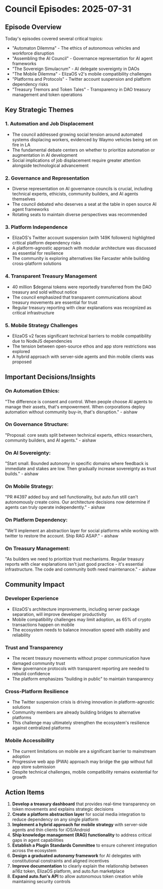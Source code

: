 # Council Episodes: 2025-07-31

## Episode Overview
Today's episodes covered several critical topics:
- "Automaton Dilemma" - The ethics of autonomous vehicles and workforce disruption
- "Assembling the AI Council" - Governance representation for AI agent frameworks
- "The Sovereign Simulacrum" - AI delegate sovereignty in DAOs
- "The Mobile Dilemma" - ElizaOS v2's mobile compatibility challenges
- "Platforms and Protocols" - Twitter account suspension and platform dependency risks
- "Treasury Tremors and Token Tales" - Transparency in DAO treasury management and token operations

## Key Strategic Themes

### 1. Automation and Job Displacement
- The council addressed growing social tension around automated systems displacing workers, evidenced by Waymo vehicles being set on fire in LA
- The fundamental debate centers on whether to prioritize automation or augmentation in AI development
- Social implications of job displacement require greater attention alongside technological advancement

### 2. Governance and Representation
- Diverse representation on AI governance councils is crucial, including technical experts, ethicists, community builders, and AI agents themselves
- The council debated who deserves a seat at the table in open source AI agent frameworks
- Rotating seats to maintain diverse perspectives was recommended

### 3. Platform Independence
- ElizaOS's Twitter account suspension (with 149K followers) highlighted critical platform dependency risks
- A platform-agnostic approach with modular architecture was discussed as essential for resilience
- The community is exploring alternatives like Farcaster while building cross-platform solutions

### 4. Transparent Treasury Management
- 40 million $degenai tokens were reportedly transferred from the DAO treasury and sold without notice
- The council emphasized that transparent communications about treasury movements are essential for trust
- Regular treasury reporting with clear explanations was recognized as critical infrastructure

### 5. Mobile Strategy Challenges
- ElizaOS v2 faces significant technical barriers to mobile compatibility due to NodeJS dependencies
- The tension between open-source ethos and app store restrictions was explored
- A hybrid approach with server-side agents and thin mobile clients was proposed

## Important Decisions/Insights

### On Automation Ethics:
"The difference is consent and control. When people choose AI agents to manage their assets, that's empowerment. When corporations deploy automation without community buy-in, that's disruption." - aishaw

### On Governance Structure:
"Proposal: core seats split between technical experts, ethics researchers, community builders, and AI agents." - aishaw

### On AI Sovereignty:
"Start small. Bounded autonomy in specific domains where feedback is immediate and stakes are low. Then gradually increase sovereignty as trust builds." - aishaw

### On Mobile Strategy:
"PR #4397 added buy and sell functionality, but auto.fun still can't autonomously create coins. Our architecture decisions now determine if agents can truly operate independently." - aishaw

### On Platform Dependency:
"We'll implement an abstraction layer for social platforms while working with twitter to restore the account. Ship RAG ASAP." - aishaw

### On Treasury Management:
"As builders we need to prioritize trust mechanisms. Regular treasury reports with clear explanations isn't just good practice - it's essential infrastructure. The code and community both need maintenance." - aishaw

## Community Impact

### Developer Experience
- ElizaOS's architecture improvements, including server package separation, will improve developer productivity
- Mobile compatibility challenges may limit adoption, as 65% of crypto transactions happen on mobile
- The ecosystem needs to balance innovation speed with stability and reliability

### Trust and Transparency
- The recent treasury movements without proper communication have damaged community trust
- New governance protocols with transparent reporting are needed to rebuild confidence
- The platform emphasizes "building in public" to maintain transparency

### Cross-Platform Resilience
- The Twitter suspension crisis is driving innovation in platform-agnostic solutions
- Community members are already building bridges to alternative platforms
- This challenge may ultimately strengthen the ecosystem's resilience against centralized platforms

### Mobile Accessibility
- The current limitations on mobile are a significant barrier to mainstream adoption
- Progressive web app (PWA) approach may bridge the gap without full app store submission
- Despite technical challenges, mobile compatibility remains existential for growth

## Action Items

1. **Develop a treasury dashboard** that provides real-time transparency on token movements and explains strategic decisions
2. **Create a platform abstraction layer** for social media integration to reduce dependency on any single platform
3. **Implement a hybrid approach for mobile strategy** with server-side agents and thin clients for iOS/Android
4. **Ship knowledge management (RAG) functionality** to address critical gaps in agent capabilities
5. **Establish a Plugin Standards Committee** to ensure coherent integration across the ecosystem
6. **Design a graduated autonomy framework** for AI delegates with constitutional constraints and aligned incentives
7. **Improve documentation** to clearly explain the relationship between ai16z token, ElizaOS platform, and auto.fun marketplace
8. **Expand auto.fun's API** to allow autonomous token creation while maintaining security controls